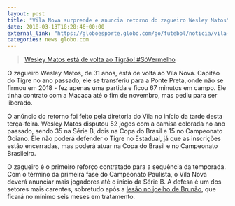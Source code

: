 ```yaml
---
layout: post
title: "Vila Nova surprende e anuncia retorno do zagueiro Wesley Matos"
date: 2018-03-13T18:28:46+00:00
external_link: "https://globoesporte.globo.com/go/futebol/noticia/vila-nova-surpreende-e-anuncia-retorno-do-zagueiro-wesley-matos.ghtml"
categories: news globo.com
---
```

 
 > [Wesley Matos está de volta ao Tigrão! #SóVermelho](https://www.instagram.com/p/BgRe7hFggvp) 
 
 
 

 
 
 
 

O zagueiro Wesley Matos, de 31 anos, está de volta ao Vila Nova. Capitão do Tigre no ano passado, ele se transferiu para a Ponte Preta, onde não se firmou em 2018 - fez apenas uma partida e ficou 67 minutos em campo. Ele tinha contrato com a Macaca até o fim de novembro, mas pediu para ser liberado.

 
 
 

O anúncio do retorno foi feito pela diretoria do Vila no início da tarde desta terça-feira. Wesley Matos disputou 52 jogos com a camisa colorada no ano passado, sendo 35 na Série B, dois na Copa do Brasil e 15 no Campeonato Goiano. Ele não poderá defender o Tigre no Estadual, já que as inscrições estão encerradas, mas poderá atuar na Copa do Brasil e no Campeonato Brasileiro.

 
 
 
 

O zagueiro é o primeiro reforço contratado para a sequência da temporada. Com o término da primeira fase do Campeonato Paulista, o Vila Nova deverá anunciar mais jogadores até o início da Série B. A defesa é um dos setores mais carentes, sobretudo após a [lesão no joelho de Brunão](https://globoesporte.globo.com/go/futebol/times/vila-nova/noticia/brunao-tem-lesao-no-joelho-e-desfalca-o-vila-nova-por-no-minimo-seis-meses.ghtml), que ficará no mínimo seis meses em tratamento.

 
 
 
